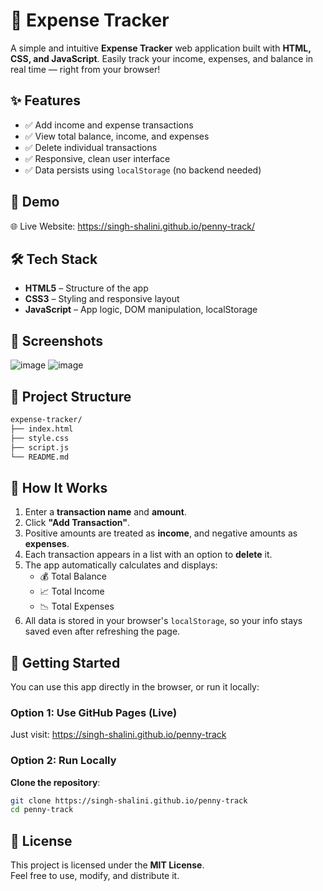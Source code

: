 # 💸 Expense Tracker

A simple and intuitive **Expense Tracker** web application built with **HTML, CSS, and JavaScript**. Easily track your income, expenses, and balance in real time — right from your browser!


## ✨ Features

- ✅ Add income and expense transactions
- ✅ View total balance, income, and expenses
- ✅ Delete individual transactions
- ✅ Responsive, clean user interface
- ✅ Data persists using `localStorage` (no backend needed)


## 🚀 Demo

🌐 Live Website: https://singh-shalini.github.io/penny-track/


## 🛠️ Tech Stack

- **HTML5** – Structure of the app
- **CSS3** – Styling and responsive layout
- **JavaScript** – App logic, DOM manipulation, localStorage


## 📸 Screenshots

![image](https://github.com/user-attachments/assets/3da2925f-9da4-44a4-921e-2d88d741c6bf)
![image](https://github.com/user-attachments/assets/9d1f86c8-f652-49be-abb6-b06a3563cf09)


## 📂 Project Structure

```bash
expense-tracker/
├── index.html
├── style.css
├── script.js
└── README.md
```

## 🧠 How It Works

1. Enter a **transaction name** and **amount**.
2. Click **"Add Transaction"**.
3. Positive amounts are treated as **income**, and negative amounts as **expenses**.
4. Each transaction appears in a list with an option to **delete** it.
5. The app automatically calculates and displays:
   - 💰 Total Balance
   - 📈 Total Income
   - 📉 Total Expenses
6. All data is stored in your browser's `localStorage`, so your info stays saved even after refreshing the page.


## 📌 Getting Started

You can use this app directly in the browser, or run it locally:

### Option 1: Use GitHub Pages (Live)

Just visit:  https://singh-shalini.github.io/penny-track

### Option 2: Run Locally

 **Clone the repository**:
   ```bash
   git clone https://singh-shalini.github.io/penny-track
   cd penny-track
```

## 🧾 License

This project is licensed under the **MIT License**.  
Feel free to use, modify, and distribute it.
